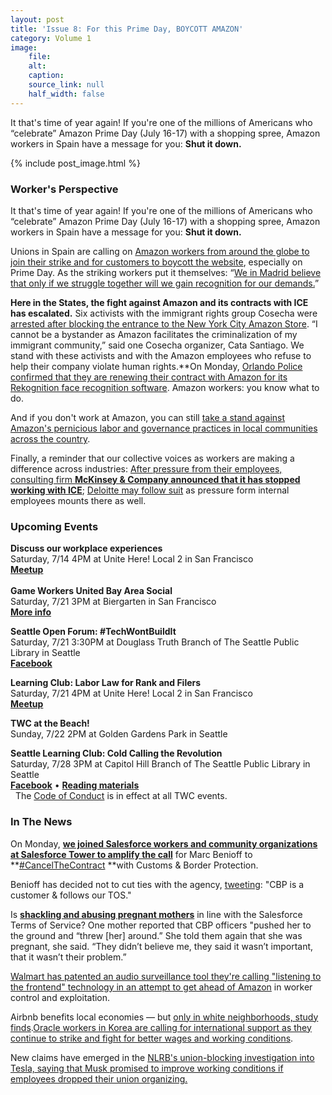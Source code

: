 ```yaml
---
layout: post
title: 'Issue 8: For this Prime Day, BOYCOTT AMAZON'
category: Volume 1
image:
    file: 
    alt: 
    caption: 
    source_link: null
    half_width: false
---
```


<!-- Content imported from: http://eepurl.com/dAZICP -->

It that's time of year again! If you're one of the millions of Americans who “celebrate” Amazon Prime Day (July 16-17) with a shopping spree, Amazon workers in Spain have a message for you: **Shut it down.**

<!--excerpt-->

{% include post_image.html %}

### Worker's Perspective

It that's time of year again! If you're one of the millions of Americans who “celebrate” Amazon Prime Day (July 16-17) with a shopping spree, Amazon workers in Spain have a message for you: **Shut it down.**  
  
Unions in Spain are calling on [Amazon workers from around the globe to join their strike and for customers to boycott the website](https://www.independent.co.uk/life-style/gadgets-and-tech/news/amazon-prime-day-2018-strike-deals-uk-sales-latest-a8441726.html), especially on Prime Day. As the striking workers put it themselves: “[We in Madrid believe that only if we struggle together will we gain recognition for our demands.](https://amazonenlucha.wordpress.com/2018/05/16/llamiento-a-una-huelga-europea-frente-a-amazon/)”  
  
**Here in the States, the fight against Amazon and its contracts with ICE has escalated.** Six activists with the immigrant rights group Cosecha were [arrested after blocking the entrance to the New York City Amazon Store](http://www.lahuelga.com/amazon-pressrelease). “I cannot be a bystander as Amazon facilitates the criminalization of my immigrant community,” said one Cosecha organizer, Cata Santiago. We stand with these activists and with the Amazon employees who refuse to help their company violate human rights.**On Monday, [Orlando Police confirmed that they are renewing their contract with Amazon for its Rekognition face recognition software](https://gizmodo.com/amazon-and-orlando-cops-controversial-face-recognition-1827483145%20). Amazon workers: you know what to do.&nbsp;  
  
And if you don't work at Amazon, you can still [take a stand against Amazon's pernicious labor and governance practices in local communities across the country](https://ilsr.org/amazon-next-frontier-action-sheet/%20).&nbsp;  
  
Finally, a reminder that our collective voices as workers are making a difference across industries: [After pressure from their employees, consulting firm **McKinsey & Company announced that it has stopped working with ICE**](https://www.nytimes.com/2018/07/09/business/mckinsey-ends-ice-contract.html); [Deloitte may follow suit](https://www.nytimes.com/2018/07/12/business/deloitte-ice-contract-uproar.html) as pressure form internal employees mounts there as well.


###  Upcoming Events

 **Discuss our workplace experiences**  
Saturday, 7/14 4PM at Unite Here! Local 2 in San Francisco  
[**Meetup**](https://www.meetup.com/Tech-Workers-Coalition/events/252459582/)  
&nbsp;  
**Game Workers United Bay Area Social**  
Saturday, 7/21 3PM at Biergarten in San Francisco  
[**More info**](https://twitter.com/GWU_BayArea/status/1017130219025518592)  
  
**Seattle Open Forum: #TechWontBuildIt**  
Saturday, 7/21 3:30PM at Douglass Truth Branch of The Seattle Public Library in Seattle  
[**Facebook**](https://www.facebook.com/events/257877258353344/)  
  
**Learning Club: Labor Law for Rank and Filers**  
Saturday, 7/21 4PM at Unite Here! Local 2 in San Francisco  
[**Meetup**](https://www.meetup.com/Tech-Workers-Coalition/events/252459669/)  
  
**TWC at the Beach!**  
Sunday, 7/22 2PM at Golden Gardens Park in Seattle  
  
**Seattle Learning Club: Cold Calling the Revolution**  
Saturday, 7/28 3PM at Capitol Hill Branch of The Seattle Public Library in Seattle  
[**Facebook**](https://www.facebook.com/events/1893509774003496/) • [**Reading materials**](https://sites.google.com/view/tech-workers-coalition/topics/cold-calling-the-revolution)  
&nbsp; The [Code of Conduct](https://techworkerscoalition.org/community-guide/) is in effect at all TWC events.


###  In The News

On Monday, **[we joined Salesforce workers and community organizations at Salesforce Tower to amplify the call](https://www.kqed.org/news/11679761/is-this-the-beginning-of-a-tech-worker-revolution)**&nbsp;for Marc Benioff to **[#CancelTheContract](http://www.businessinsider.com/salesforce-protest-contract-customs-border-protection-san-francisco-2018-7?r=UK&IR=T#the-protest-is-part-of-the-backlash-against-the-governments-separation-of-migrant-families-and-their-children-who-are-illegally-crossing-the-border-into-the-us-5)&nbsp;**with Customs & Border Protection.&nbsp;  
  
Benioff has decided not to cut ties with the agency, [tweeting](https://twitter.com/Benioff/status/1016101605307920385?ref_src=twsrc%5Etfw%7Ctwcamp%5Etweetembed%7Ctwterm%5E1016101605307920385&ref_url=https%3A%2F%2Fwww.fastcompany.com%2F90193049%2Fanti-ice-protesters-descend-on-salesforce-tower-in-san-francisco): "CBP is a customer & follows our TOS."&nbsp;  
  
Is **[shackling and abusing pregnant mothers](https://www.buzzfeed.com/emaoconnor/pregnant-migrant-women-miscarriage-cpb-ice-detention-trump?utm_term=.lywyZg0Oj#.hx2MOwnXA)** in line with the Salesforce Terms of Service? One mother reported that CBP officers "pushed her to the ground and “threw [her] around.” She told them again that she was pregnant, she said. “They didn’t believe me, they said it wasn’t important, that it wasn’t their problem.”  
  
[Walmart has patented an audio surveillance tool they're calling "listening to the frontend" technology in an attempt to get ahead of Amazon](https://www.buzzfeed.com/carolineodonovan/walmart-just-patented-audio-surveillance-technology-for?utm_term=.da5zrlDyO#.ryNN71k8z) in worker control and exploitation.  
  
Airbnb benefits local economies — but [only in white neighborhoods, study finds](http://www.savannahnow.com/news/20180711/airbnb-benefits-local-economies---but-only-in-white-neighborhoods-study-finds).[Oracle workers in Korea are calling for international support as they continue to strike and fight for better wages and working conditions](https://www.indybay.org/newsitems/2018/07/08/18816391.php).  
  
New claims have emerged in the [NLRB's union-blocking investigation into Tesla, saying that Musk promised to improve working conditions if employees dropped their union organizing.](https://jalopnik.com/elon-musk-told-workers-tesla-would-allow-them-to-unioni-1827555608/amp)


